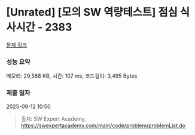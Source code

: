 # [Unrated] [모의 SW 역량테스트] 점심 식사시간 - 2383 

[문제 링크](https://swexpertacademy.com/main/code/problem/problemDetail.do?contestProbId=AV5-BEE6AK0DFAVl) 

### 성능 요약

메모리: 29,568 KB, 시간: 107 ms, 코드길이: 3,495 Bytes

### 제출 일자

2025-09-12 10:50



> 출처: SW Expert Academy, https://swexpertacademy.com/main/code/problem/problemList.do